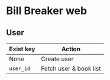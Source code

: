 # Bill Breaker web

## User

| Exist key | Action                 |
| --------- | ---------------------- |
| None      | Create user            |
| `user_id` | Fetch user & book list |
